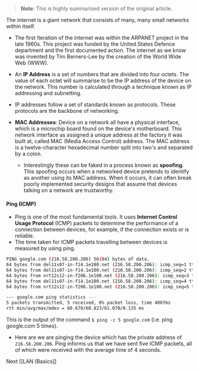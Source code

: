 > **Note**: This is highly summarised version of the original article.

The internet is a giant network that consists of many, many small networks within itself. 

- The first Iteration of the internet was within the ARPANET project in the late 1960s. This project was funded by the United States Defence department and the first documented action. The internet as we know was invented by Tim Berners-Lee by the creation of the World Wide Web (WWW).

- An **IP Address** is a set of numbers that are divided into four octets. The value of each octet will summarise to be the IP address of the device on the network. This number is calculated through a technique known as IP addressing and subnetting.
- IP addresses follow a set of standards known as protocols. These protocols are the backbone of networking.

- **MAC Addresses**: Device on a network all have a physical interface, which is a microchip board found on the device's motherboard. This network interface as assigned a unique address at the factory it was built at, called MAC (Media Access Control) address. The MAC address is a twelve-character hexadecimal number split into two's and separated by a colon.
	- Interestingly these can be faked in a process known as **spoofing**. This spoofing occurs when a networked device pretends to identify as another using its MAC address. When it occurs, it can often break poorly implemented security designs that assume that devices talking on a network are trustworthy.

#### Ping (ICMP)
- Ping is one of the most fundamental tools. It uses **Internet Control Usage Protocol** (ICMP) packets to determine the performance of a connection between devices, for example, if the connection exists or is reliable.
- The time taken for ICMP packets travelling between devices is measured  by using ping. 

```bash
PING google.com (216.58.200.206) 56(84) bytes of data.
64 bytes from del11s07-in-f14.1e100.net (216.58.200.206): icmp_seq=1 ttl=117 time=60.8 ms
64 bytes from del11s07-in-f14.1e100.net (216.58.200.206): icmp_seq=2 ttl=117 time=61.1 ms
64 bytes from nrt12s12-in-f206.1e100.net (216.58.200.206): icmp_seq=3 ttl=117 time=60.8 ms
64 bytes from del11s07-in-f14.1e100.net (216.58.200.206): icmp_seq=4 ttl=117 time=60.7 ms
64 bytes from nrt12s12-in-f206.1e100.net (216.58.200.206): icmp_seq=5 ttl=117 time=60.7 ms

--- google.com ping statistics ---
5 packets transmitted, 5 received, 0% packet loss, time 4007ms
rtt min/avg/max/mdev = 60.678/60.823/61.070/0.135 ms
```
This is the output of the command `$ ping -c 5 google.com` (i.e. ping google.com 5 times).

- Here are we are pinging the device which has the private address of `216.58.200.206`. Ping informs us that we have sent five ICMP packets, all of which were received with the average time of 4 seconds.

Next [[LAN (Basics]]